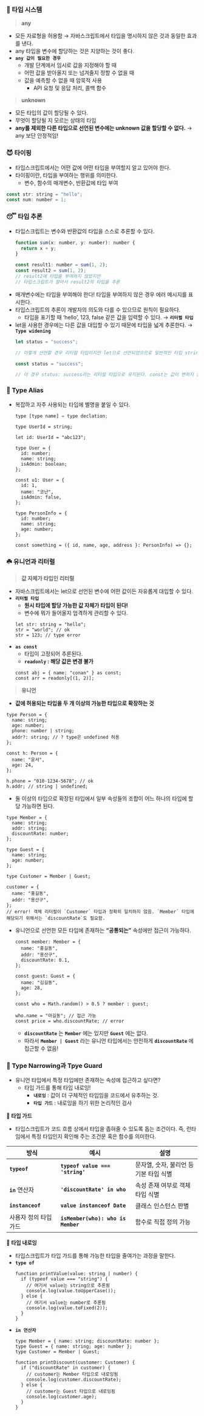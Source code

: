 ### 👻 타입 시스템

> **any**

- 모든 자료형을 허용함 → 자바스크립트에서 타입을 명시하지 않은 것과 동일한 효과를 낸다.
- any 타입을 변수에 할당하는 것은 지양하는 것이 좋다.
- **`any 값이 필요한 경우`**
  - 개발 단계에서 임시로 값을 지정해야 할 때
  - 어떤 값을 받아올지 또는 넘겨줄지 정할 수 없을 때
  - 값을 예측할 수 없을 때 암묵적 사용
    - API 요청 및 응답 처리, 콜백 함수

> **unknown**

- 모든 타입의 값이 할당될 수 있다.
- 무엇이 할당될 지 모르는 상태의 타입
- **any를 제외한 다른 타입으로 선언된 변수에는 unknown 값을 할당할 수 없다.** → any 보단 안정적임!

### 😈 타이핑

- 타입스크립트에서는 어떤 값에 어떤 타입을 부여할지 알고 있어야 한다.
- 타이핑이란, 타입을 부여하는 행위를 의미한다.
  - 변수, 함수의 매개변수, 반환값에 타입 부여

```jsx
const str: string = "hello";
const num: number = 1;
```

### 😴 타입 추론

- 타입스크립트는 변수와 반환값의 타입을 스스로 추론할 수 있다.
  ```jsx
  function sum(x: number, y: number): number {
    return x + y;
  }

  const result1: number = sum(1, 2);
  const result2 = sum(1, 2);
  // result2에 타입을 부여하지 않았지만
  // 타입스크립트가 알아서 result2의 타입을 추론
  ```
- 매개변수에는 타입을 부여해야 한다! 타입을 부여하지 않은 경우 에러 메시지를 표시한다.
- 타입스크립트의 추론이 개발자의 의도와 다를 수 있으므로 원칙이 필요하다.
  - 타입을 표기할 때 ‘hello’, 123, false 같은 값을 입력할 수 있다. → **`리터럴 타입`**
- let을 사용한 경우에는 다른 값을 대입할 수 있기 때문에 타입을 넓게 추론한다. → **`Type widening`**
  ```jsx
  let status = "success";

  // 이렇게 선언할 경우 리터럴 타입이지만 let으로 선언되었으므로 일반적인 타입 string으로 추론한다.

  const status = "success";

  // 이 경우 status: success라는 리터럴 타입으로 유지된다. const는 값이 변하지 않기 때문!
  ```

### 🦥 Type Alias

- 복잡하고 자주 사용되는 타입에 별명을 붙일 수 있다.
  ```jsx
  type [type name] = type declation;
  ```
  ```tsx
  type UserId = string;

  let id: UserId = "abc123";

  type User = {
    id: number;
    name: string;
    isAdmin: boolean;
  };

  const u1: User = {
    id: 1,
    name: "코난",
    isAdmin: false,
  };
  ```
  ```tsx
  type PersonInfo = {
    id: number;
    name: string;
    age: number;
  };

  const something = ({ id, name, age, address }: PersonInfo) => {};
  ```

### ☘️ 유니언과 리터럴

> **값 자체가 타입인 리터럴**

- 자바스크립트에서는 let으로 선언된 변수에 어떤 값이든 자유롭게 대입할 수 있다.
- **`리터럴 타입`**
  - **원시 타입에 할당 가능한 값 자체가 타입이 된다!**
  - 변수에 뭐가 들어올지 엄격하게 관리할 수 있다.
  ```tsx
  let str: string = "hello";
  str = "world"; // ok
  str = 123; // type error
  ```
- **`as const`**
  - 타입이 고정되어 추론된다.
  - **`readonly` : 해당 값은 변경 불가**
  ```tsx
  const abj = { name: "conan" } as const;
  const arr = readonly[(1, 2)];
  ```

> **유니언**

- **값에 허용되는 타입을 두 개 이상의 가능한 타입으로 확장하는 것**

```tsx
type Person = {
  name: string;
  age: number;
  phone: number | string;
  addr?: string; // ? type은 undefined 허용
};

const h: Person = {
  name: "윤서",
  age: 24,
};

h.phone = "010-1234-5678"; // ok
h.addr; // string | undefined;
```

- 둘 이상의 타입으로 확장된 타입에서 일부 속성들의 조합이 어느 하나의 타입에 할당 가능하면 된다.

```tsx
type Member = {
  name: string;
  addr: string;
  discountRate: number;
};

type Guest = {
  name: string;
  age: number;
};

type Customer = Member | Guest;
```

```tsx
customer = {
  name: "홍길동",
  addr: "용산구",
};
// error! 객체 리터럴이 `Customer` 타입과 정확히 일치하지 않음. `Member` 타입에 해당되기 위해서는 `discountRate`도 필요함.
```

- 유니언으로 선언한 모든 타입에 존재하는 **“공통되는”** 속성에만 접근이 가능하다.
  ```tsx
  const member: Member = {
    name: "홍길동",
    addr: "용산구",
    discountRate: 0.1,
  };

  const guest: Guest = {
    name: "김길동",
    age: 28,
  };

  const who = Math.random() > 0.5 ? member : guest;

  who.name = "마길동"; // 접근 가능
  const price = who.discountRate; // error
  ```
  - **`discountRate`** 는 **`Member`** 에는 있지만 **`Guest`** 에는 없다.
  - 따라서 **`Member | Guest`** 라는 유니언 타입에서는 안전하게 **`discountRate`** 에 접근할 수 없음!

### 🌵 Type Narrowing과 Tpye Guard

- 유니언 타입에서 특정 타입에만 존재하는 속성에 접근하고 싶다면?
  - 타입 가드를 통해 타입 내로잉!
    - **`내로잉`** : 값이 더 구체적인 타입임을 코드에서 유추하는 것.
    - **`타입 가드`** : 내로잉을 하기 위한 논리적인 검사

**🐚 타입 가드**

- 타입스크립트가 코드 흐름 상에서 타입을 좁혀줄 수 있도록 돕는 조건이다. 즉, 런타임에서 특정 타입인지 확인해 주는 조건문 혹은 함수를 의미한다.

| 방식                  | 예시                               | 설명                                   |
| --------------------- | ---------------------------------- | -------------------------------------- |
| **`typeof`**          | **`typeof value === 'string'`**    | 문자열, 숫자, 불리언 등 기본 타입 식별 |
| **`in`** 연산자       | **`'discountRate' in who`**        | 속성 존재 여부로 객체 타입 식별        |
| **`instanceof`**      | **`value instanceof Date`**        | 클래스 인스턴스 판별                   |
| 사용자 정의 타입 가드 | **`isMember(who): who is Member`** | 함수로 직접 정의 가능                  |

**🍄 타입 내로잉**

- 타입스크립트가 타입 가드를 통해 가능한 타입을 줄여가는 과정을 말한다.
- **`type of`**
  ```tsx
  function printValue(value: string | number) {
    if (typeof value === "string") {
      // 여기서 value는 string으로 추론됨
      console.log(value.toUpperCase());
    } else {
      // 여기서 value는 number로 추론됨
      console.log(value.toFixed(2));
    }
  }
  ```
- **`in 연산자`**
  ```tsx
  type Member = { name: string; discountRate: number };
  type Guest = { name: string; age: number };
  type Customer = Member | Guest;

  function printDiscount(customer: Customer) {
    if ("discountRate" in customer) {
      // customer는 Member 타입으로 내로잉됨
      console.log(customer.discountRate);
    } else {
      // customer는 Guest 타입으로 내로잉됨
      console.log(customer.age);
    }
  }
  ```
